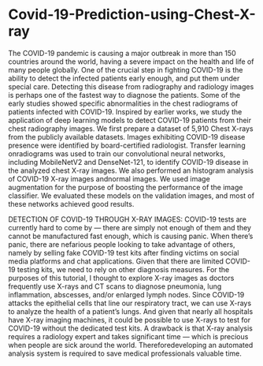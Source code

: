 # Covid-19-Prediction-using-Chest-X-ray
The COVID-19 pandemic is causing a major outbreak in more than 150 countries around the world, having a severe impact on the health and life of many people globally. 
One of the crucial step in fighting COVID-19 is the ability to detect the infected patients early enough, and put them under special care. Detecting this disease from radiography and radiology images is perhaps one of the fastest way to diagnose the patients. Some of the early studies showed specific abnormalities in the chest radiograms of patients infected with COVID-19. Inspired by earlier works, we study the application of deep learning models to detect COVID-19 patients from their chest radiography images.
We first prepare a dataset of 5,910 Chest X-rays from the publicly available datasets. Images exhibiting COVID-19 disease presence were identified by board-certified radiologist. Transfer learning onradiograms was used to train our convolutional neural networks, including MobileNetV2 and DenseNet-121, to identify COVID-19 disease in the analyzed chest X-ray images.
We also performed an histogram analysis of COVID-19 X-ray images andnormal images. We used image augmentation for the purpose of boosting the performance of the image classifier. We evaluated these models on the validation images, and most of these networks achieved good results.

DETECTION OF COVID-19 THROUGH X-RAY IMAGES:
COVID-19 tests are currently hard to come by — there are simply not enough of them and they cannot be manufactured fast enough, which is causing panic.
When there’s panic, there are nefarious people looking to take advantage of others, namely by selling fake COVID-19 test kits after finding victims on social media platforms and chat applications.
Given that there are limited COVID-19 testing kits, we need to rely on other diagnosis measures.
For the purposes of this tutorial, I thought to explore X-ray images as doctors frequently use X-rays and CT scans to diagnose pneumonia, lung inflammation, abscesses, and/or enlarged lymph nodes.
Since COVID-19 attacks the epithelial cells that line our respiratory tract, we can use X-rays to analyze the health of a patient’s lungs.
And given that nearly all hospitals have X-ray imaging machines, it could be possible to use X-rays to test for COVID-19 without the dedicated test kits.
A drawback is that X-ray analysis requires a radiology expert and takes significant time — which is precious when people are sick around the world. Thereforedeveloping an automated analysis system is required to save medical professionals valuable time.




